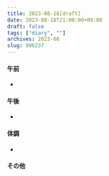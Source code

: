 ```yaml
---
title: 2023-08-18[draft]
date: 2023-08-18T21:00:00+09:00
draft: false
tags: ["diary", ""]
archives: 2023-08
slug: 906237
---
```

#### 午前
- 
#### 午後
- 
#### 体調
- 
#### その他